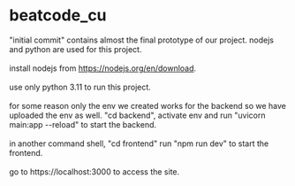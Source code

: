 # beatcode_cu

"initial commit" contains almost the final prototype of our project.
nodejs and python are used for this project. <br><br>
install nodejs from https://nodejs.org/en/download. <br><br>
use only python 3.11 to run this project. <br><br>
for some reason only the env we created works for the backend so we have uploaded the env as well. "cd backend", activate env and run "uvicorn main:app --reload" to start the backend. <br><br>
in another command shell, "cd frontend" run "npm run dev" to start the frontend. <br><br>
go to https://localhost:3000 to access the site.
